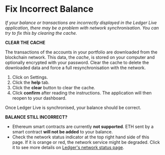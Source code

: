 
# Fix Incorrect Balance

_If your balance or transactions are incorrectly displayed in the Ledger Live application, there may be a problem with network synchronisation. You can try to fix this by clearing the cache._

  

**CLEAR THE CACHE**

The transactions of the accounts in your portfolio are downloaded from the blockchain network. This data, the _cache_, is stored on your computer and optionally encrypted with your password. Clear the cache to delete the downloaded data and force a full resynchronisation with the network.

1.  Click on Settings.
2.  Click the **help** tab.
3.  Click the **clear** button to clear the cache.
4.  Click **confirm** after reading the instructions. The application will then reopen to your dashboard.

Once Ledger Live is synchronised, your balance should be correct.

  

**BALANCE STILL INCORRECT?**

-   Ethereum smart contracts are currently **not supported**. ETH sent by a smart contract **will not be added** to your balance.
-   Check the network status indicator at the top right hand side of this page. If it is orange or red, the network service might be degraded. Click it to see more details on [Ledger's network status page](https://status.ledger.fr/).